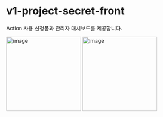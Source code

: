 # v1-project-secret-front

Action 사용 신청폼과 관리자 대시보드를 제공합니다.

<img height="200" alt="image" src="https://github.com/team-xquare/v1-project-secret-front/assets/81006587/da9b17c8-02a1-466f-b494-38ae52a0c888">
<img height="200" alt="image" src="https://github.com/team-xquare/v1-project-secret-front/assets/81006587/a0fd916e-9f50-4ffa-ad3b-0a468688a8b2">
